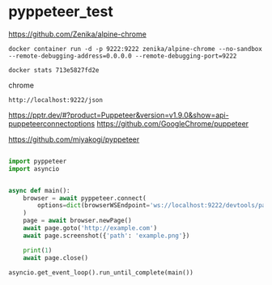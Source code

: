 # pyppeteer_test

https://github.com/Zenika/alpine-chrome
```
docker container run -d -p 9222:9222 zenika/alpine-chrome --no-sandbox --remote-debugging-address=0.0.0.0 --remote-debugging-port=9222

docker stats 713e5827fd2e
```

chrome
```
http://localhost:9222/json
```

https://pptr.dev/#?product=Puppeteer&version=v1.9.0&show=api-puppeteerconnectoptions
https://github.com/GoogleChrome/puppeteer

https://github.com/miyakogi/pyppeteer
```python

import pyppeteer
import asyncio


async def main():
    browser = await pyppeteer.connect(
        options=dict(browserWSEndpoint='ws://localhost:9222/devtools/page/452B6D013ED53884A41D1CB576D70585')
    )
    page = await browser.newPage()
    await page.goto('http://example.com')
    await page.screenshot({'path': 'example.png'})

    print(1)
    await page.close()

asyncio.get_event_loop().run_until_complete(main())
```
